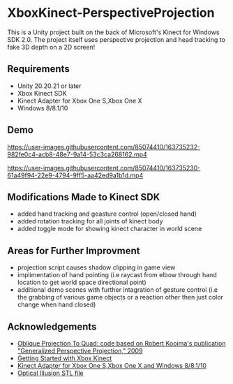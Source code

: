 
# XboxKinect-PerspectiveProjection
This is a Unity project built on the back of Microsoft's Kinect for Windows SDK 2.0. The project itself uses perspective projection and head tracking to fake 3D depth on a 2D screen!

## Requirements
- Unity 20.20.21 or later
- Xbox Kinect SDK 
- Kinect Adapter for Xbox One S,Xbox One X 
- Windows 8/8.1/10

## Demo


https://user-images.githubusercontent.com/85074410/163735232-982fe0c4-acb8-48e7-9a14-53c3ca268162.mp4  


https://user-images.githubusercontent.com/85074410/163735230-61a49f94-22e9-4794-9ff5-aa42ed9a1b1d.mp4


## Modifications Made to Kinect SDK
- added hand tracking and geasture control (open/closed hand)
- added rotation tracking for all joints of kinect body
- added toggle mode for showing kinect character in world scene

## Areas for Further Improvment
- projection script causes shadow clipping in game view
- implimentation of hand pointing (i.e raycast from elbow through hand location to get world space directional point)
- additional demo scenes with further intagration of gesture control (i.e the grabbing of various game objects or a reaction other then just color change when hand closed)

## Acknowledgements
 - [Oblique Projection To Quad: code based on Robert Kooima's publication "Generalized Perspective Projection," 2009](http://160592857366.free.fr/joe/ebooks/ShareData/Generalized%20Perspective%20Projection.pdf)
 - [Getting Started with Xbox Kinect](https://www.youtube.com/watch?v=aHGlLxh6a88&t=73s)
 - [Kinect Adapter for Xbox One S,Xbox One X and Windows 8/8.1/10](https://www.amazon.com/gp/product/B07GBGYHG9/ref=ppx_yo_dt_b_search_asin_title?ie=UTF8&psc=1)
 - [Optical Illusion STL file](https://www.thingiverse.com/thing:547580/files)
